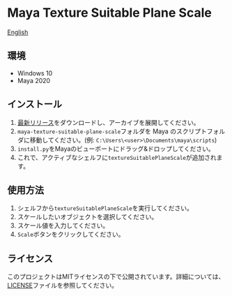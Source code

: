 # Maya Texture Suitable Plane Scale

[English](README.md)

## 環境

- Windows 10
- Maya 2020

## インストール

1. [最新リリース](https://github.com/NinaMina2737/maya-texture-suitable-plane-scale/releases/latest)をダウンロードし、アーカイブを展開してください。
2. `maya-texture-suitable-plane-scale`フォルダを Maya のスクリプトフォルダに移動してください。(例: `C:\Users\<user>\Documents\maya\scripts`)
3. `install.py`をMayaのビューポートにドラッグ&ドロップしてください。
4. これで、アクティブなシェルフに`textureSuitablePlaneScale`が追加されます。

## 使用方法

1. シェルフから`textureSuitablePlaneScale`を実行してください。
2. スケールしたいオブジェクトを選択してください。
3. スケール値を入力してください。
4. `Scale`ボタンをクリックしてください。

## ライセンス

このプロジェクトはMITライセンスの下で公開されています。詳細については、[LICENSE](LICENSE)ファイルを参照してください。
